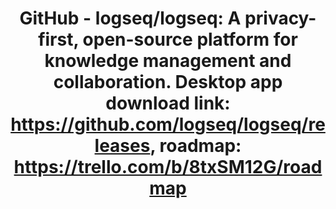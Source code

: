---
layout: post
title: "GitHub - logseq/logseq: A privacy-first, open-source platform for knowledge management and collaboration. Desktop app download link: https://github.com/logseq/logseq/releases, roadmap: https://trello.com/b/8txSM12G/roadmap"
description: "A privacy-first, open-source platform for knowledge management and collaboration. Desktop app download link: https://github.com/logseq/logseq/releases, roadmap: https://trello.com/b/8txSM12G/roadma..."
summary: "A privacy-first, open-source platform for knowledge management and collaboration. Desktop app download link: https://github.com/logseq/logseq/releases, roadmap: https://trello.com/b/8txSM12G/roadma..."
img: "https://opengraph.githubassets.com/ba66c4e0ee42b2b808308fa7ccacf1944eba5ad1239f73b4ceb62b637b63e5f7/logseq/logseq"
tags: [knowledge-management]
redirect_to: https://github.com/logseq/logseq
---